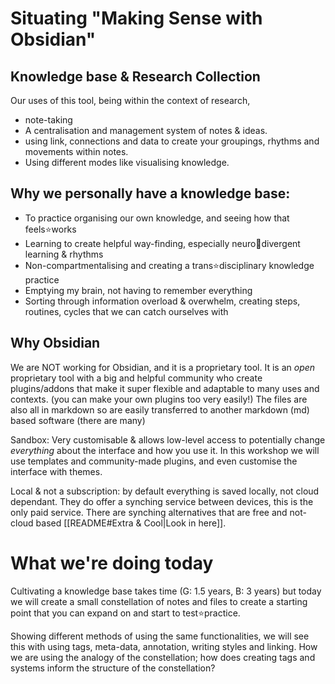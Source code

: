 # Situating "Making Sense with Obsidian"
## Knowledge base & Research Collection

Our uses of this tool, being within the context of research, 
- note-taking
-  A centralisation and management system of notes & ideas.
- using link, connections and data to create your groupings, rhythms and movements within notes. 
- Using different modes like visualising knowledge. 

## Why we personally have a knowledge base:
- To practice organising our own knowledge, and seeing how that feels⭐works
- Learning to create helpful way-finding, especially neuro🍮divergent learning & rhythms 
- Non-compartmentalising and creating a trans⭐disciplinary knowledge practice
- Emptying my brain, not having to remember everything
- Sorting through information overload & overwhelm, creating steps, routines, cycles that we can catch ourselves with

## Why Obsidian
We are NOT working for Obsidian, and it is a proprietary tool. It is an _open_ proprietary tool with a big and helpful community who create plugins/addons that make it super flexible and adaptable to many uses and contexts. (you can make your own plugins too very easily!) The files are also all in markdown so are easily transferred to another markdown (md) based software (there are many)

Sandbox: Very customisable & allows low-level access to potentially change _everything_ about the interface and how you use it. In this workshop we will use templates and community-made plugins, and even customise the interface with themes.

Local & not a subscription: by default everything is saved locally, not cloud dependant. They do offer a synching service between devices, this is the only paid service. There are synching alternatives that are free and not-cloud based [[README#Extra & Cool|Look in here]].

# What we're doing today

Cultivating a knowledge base takes time (G: 1.5 years, B: 3 years) but today we will create a small constellation of notes and files to create a starting point that you can expand on and start to test⭐practice.

Showing different methods of using the same functionalities, we will see this with using tags, meta-data, annotation, writing styles and linking. How we are using the analogy of the constellation; how does creating tags and systems inform the structure of the constellation? 


